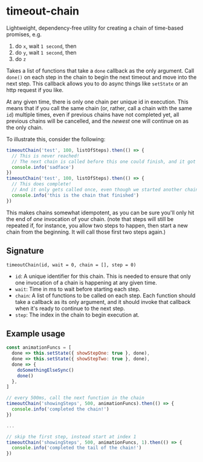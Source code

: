 # timeout-chain

Lightweight, dependency-free utility for creating a chain of time-based promises, e.g.

1. do `x`, wait `1 second`, then
1. do `y`, wait `1 second`, then
1. do `z`

Takes a list of functions that take a `done` callback as the only argument.
Call `done()` on each step in the chain to begin the next timeout and move into the next step.
This callback allows you to do async things like `setState` or an http request if you like.

At any given time, there is only one chain per unique id in execution.
This means that if you call the same chain (or, rather, call a chain with the same `id`)
multiple times, even if previous chains have not completed yet, all previous chains will be cancelled,
and the _newest_ one will continue on as the only chain.

To illustrate this, consider the following:

```javascript
timeoutChain('test', 100, listOfSteps).then(() => {
  // This is never reached!
  // The next chain is called before this one could finish, and it got replaced.
  console.info('sadface')
})
timeoutChain('test', 100, listOfSteps).then(() => {
  // This does complete!
  // And it only gets called once, even though we started another chain before this.
  console.info('this is the chain that finished')
})
```

This makes chains somewhat idempotent, as you can be sure you'll only hit the end of _one_ invocation
of your chain. (note that steps will still be repeated if, for instance, you allow two steps to happen,
then start a new chain from the beginning. It will call those first two steps again.)

## Signature

`timeoutChain(id, wait = 0, chain = [], step = 0)`

* `id`: A unique identifier for this chain. This is needed to ensure that only one invocation of a chain
        is happening at any given time.
* `wait`: Time in ms to wait before starting each step.
* `chain`: A list of functions to be called on each step. Each function should take a callback as
           its only argument, and it should invoke that callback when it's ready to continue to the
           next step.
* `step`: The index in the chain to begin execution at.

## Example usage

```javascript
const animationFuncs = [
  done => this.setState({ showStepOne: true }, done),
  done => this.setState({ showStepTwo: true }, done),
  done => {
    doSomethingElseSync()
    done()
  },
]

// every 500ms, call the next function in the chain
timeoutChain('showingSteps', 500, animationFuncs).then(() => {
  console.info('completed the chain!')
})

...

// skip the first step, instead start at index 1
timeoutChain('showingSteps', 500, animationFuncs, 1).then(() => {
  console.info('completed the tail of the chain!')
})
```
